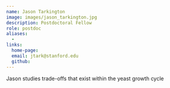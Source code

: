 ```yaml
---
name: Jason Tarkington
image: images/jason_tarkington.jpg
description: Postdoctoral Fellow
role: postdoc
aliases:
  - 
links:
  home-page: 
  email: jtark@stanford.edu
  github: 
---
```


Jason studies trade-offs that exist within the yeast growth cycle

